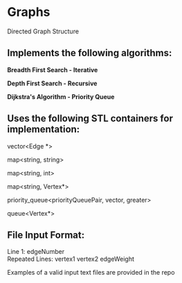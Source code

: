 # Graphs
Directed Graph Structure

## Implements the following algorithms:

**Breadth First Search - Iterative**

**Depth First Search - Recursive**

**Dijkstra's Algorithm - Priority Queue**

## Uses the following STL containers for implementation:

vector<Edge \*>

map<string, string>

map<string, int>

map<string, Vertex*>

priority_queue<priorityQueuePair, vector<priorityQueuePair>, greater<priorityQueuePair>>
 
queue<Vertex*>

## File Input Format:

Line 1: edgeNumber    
Repeated Lines: vertex1 vertex2 edgeWeight  

Examples of a valid input text files are provided in the repo
